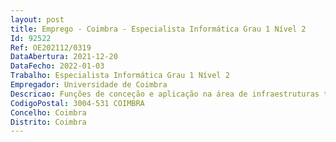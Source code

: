 ```yaml
--- 
layout: post
title: Emprego - Coimbra - Especialista Informática Grau 1 Nível 2
Id: 92522
Ref: OE202112/0319
DataAbertura: 2021-12-20
DataFecho: 2022-01-03
Trabalho: Especialista Informática Grau 1 Nível 2
Empregador: Universidade de Coimbra
Descricao: Funções de conceção e aplicação na área de infraestruturas tecnológicas, no âmbito das competências do Serviço de Gestão de Sistemas e Infraestruturas de Informação e Comunicação (SGSIIC) do Centro de Serviços Comuns (CSC) da Administração da Universidade de Coimbra, das quais se destacam  Gestão e operação de serviços de Internet  Gestão dos serviços de autenticação  Gestão do serviço de correio eletrónico  Gestão dos serviços de distribuição de software e partilha de ficheiros  Gestão do serviço de Office 365 nas diversas vertentes (Correio eletrónico, OneDrive, etc.)  Gestão do serviço de monitorização  Gestão do serviço de backup  Gestão do serviço de Voz sobre IP (VoIP).
CodigoPostal: 3004-531 COIMBRA
Concelho: Coimbra
Distrito: Coimbra
--- 
```

